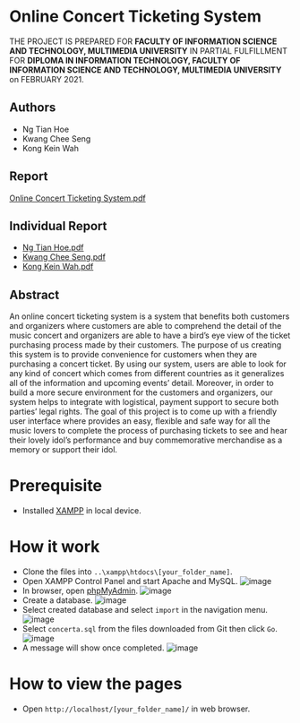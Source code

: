 # Online Concert Ticketing System

THE PROJECT IS PREPARED FOR **FACULTY OF INFORMATION SCIENCE AND TECHNOLOGY, MULTIMEDIA UNIVERSITY** IN PARTIAL FULFILLMENT FOR **DIPLOMA IN INFORMATION TECHNOLOGY, FACULTY OF INFORMATION SCIENCE AND TECHNOLOGY, MULTIMEDIA UNIVERSITY** on FEBRUARY 2021.

## Authors
- Ng Tian Hoe
- Kwang Chee Seng
- Kong Kein Wah

## Report

[Online Concert Ticketing System.pdf](https://github.com/CheeseNG523/Online-Concert-Ticketing-System/files/6813993/DCP5521_FYP_FINAL_REPORT.Online.Concert.Ticketing.System.-.GROUP.pdf)

## Individual Report

- [Ng Tian Hoe.pdf](https://github.com/CheeseNG523/Online-Concert-Ticketing-System/files/6813999/DCP5521_FYP_FINAL_REPORT.Online.Concert.Ticketing.System.-.Individual.1191200726.NG.TIAN.HOE.pdf)
- [Kwang Chee Seng.pdf](https://github.com/CheeseNG523/Online-Concert-Ticketing-System/files/6813989/DCP5521_FYP_FINAL_REPORT.Online.Concert.Ticketing.System.-.Individual.1191201102.Kwang.Chee.Seng.pdf)
- [Kong Kein Wah.pdf](https://github.com/CheeseNG523/Online-Concert-Ticketing-System/files/6814002/DCP5521_FYP_FINAL_REPORT.Online.Concert.Ticketing.System.-.Individual.1191201503.Kong.Kein.Wah.pdf)

## Abstract

An online concert ticketing system is a system that benefits both customers and organizers where customers are able to comprehend the detail of the music concert and organizers are able to have a bird’s eye view of the ticket purchasing process made by their customers. The purpose of us creating this system is to provide convenience for customers when they are purchasing a concert ticket. By using our system, users are able to look for any kind of concert which comes from different countries as it generalizes all of the information and upcoming events’ detail. Moreover, in order to build a more secure environment for the customers and organizers, our system helps to integrate with logistical, payment support to secure both parties’ legal rights. The goal of this project is to come up with a friendly user interface where provides an easy, flexible and safe way for all the music lovers to complete the process of purchasing tickets to see and hear their lovely idol’s performance and buy commemorative merchandise as a memory or support their idol.

# Prerequisite
- Installed [XAMPP](https://www.apachefriends.org/index.html) in local device.

# How it work
- Clone the files into `..\xampp\htdocs\[your_folder_name]`.
- Open XAMPP Control Panel and start Apache and MySQL.
  ![image](https://user-images.githubusercontent.com/80963922/125410006-083f7f00-e3ef-11eb-89f8-ce1c6ea4d855.png)
- In browser, open [phpMyAdmin](http://localhost/phpmyadmin/).
  ![image](https://user-images.githubusercontent.com/80963922/125410072-1db4a900-e3ef-11eb-80b5-aa532ba5d412.png)
- Create a database.
  ![image](https://user-images.githubusercontent.com/80963922/125410552-90be1f80-e3ef-11eb-9c33-88ff19b3ed20.png)
- Select created database and select `import` in the navigation menu.
  ![image](https://user-images.githubusercontent.com/80963922/125410698-c105be00-e3ef-11eb-89c6-2dee73030218.png)
- Select `concerta.sql` from the files downloaded from Git then click `Go`.
  ![image](https://user-images.githubusercontent.com/80963922/125410932-fc07f180-e3ef-11eb-8539-c7701ea7dff4.png)
- A message will show once completed.
  ![image](https://user-images.githubusercontent.com/80963922/125411037-1a6ded00-e3f0-11eb-9de7-8c5b492c01a2.png)


# How to view the pages
- Open `http://localhost/[your_folder_name]/` in web browser.
